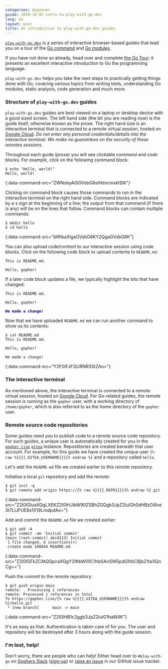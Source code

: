 ```yaml
---
categories: beginner
guide: 2020-10-07-intro-to-play-with-go-dev
lang: en
layout: post
title: An introduction to play-with-go.dev guides
---
```


[`play-with-go.dev`](https://play-with-go.dev/) is a series of interactive browser-based guides that lead you on a tour
of the [Go command](https://golang.org/cmd/go/) and [Go modules](https://golang.org/ref/mod).

If you have not done so already, head over and complete [the Go Tour](https://tour.golang.org); it presents an excellent
interactive introduction to Go the programming language.

`play-with-go.dev` helps you take the next steps to practically getting things done with Go, covering various topics
from writing tests, understanding Go modules, static analysis, code generation and much more.

### Structure of `play-with-go.dev` guides

`play-with-go.dev` guides are best viewed on a laptop or desktop device with a good sized screen. The left hand side
(the bit you are reading now) is the guide itself, otherwise known as the prose. The right hand size is an interactive
terminal that is connected to a remote virtual session, hosted on [Google Cloud](https://cloud.google.com/). _Do not
enter any personal credentials/details into the interactive terminal. We make no guarantees on the security of these
remotes sessions._

Throughout each guide (prose) you will see clickable _command_ and _code_ blocks. For example, click on the following
command block:

```.term1
$ echo "Hello, world!"
Hello, world!
```
{:data-command-src="ZWNobyAiSGVsbG8sIHdvcmxkISIK"}

Clicking on command block causes those commands to run in the interactive terminal on the right hand side. Command
blocks are indicated by a `$` sign at the beginning of a line; the output from that command (if there is any) will be on
the lines that follow. Command blocks can contain multiple commands:

```.term1
$ mkdir hello
$ cd hello
```
{:data-command-src="bWtkaXIgaGVsbG8KY2QgaGVsbG8K"}

You can also upload code/content to our interactive session using code blocks. Click on the following code block to
upload contents to `README.md`:

<pre data-upload-path="L2hvbWUvZ29waGVyL2hlbGxv" data-upload-src="UkVBRE1FLm1k:VGhpcyBpcyBSRUFETUUubWQuCgpIZWxsbywgZ29waGVyIQo=" data-upload-term=".term1"><code class="language-md">This is README.md.

Hello, gopher!
</code></pre>

If a later code block updates a file, we typically highlight the bits that have changed:

<pre data-upload-path="L2hvbWUvZ29waGVyL2hlbGxv" data-upload-src="UkVBRE1FLm1k:VGhpcyBpcyBSRUFETUUubWQuCgpIZWxsbywgZ29waGVyIQoKV2UgbWFkZSBhIGNoYW5nZSEK" data-upload-term=".term1"><code class="language-md">This is README.md.

Hello, gopher!
<b style="color:darkblue"></b>
<b style="color:darkblue">We made a change!</b>
</code></pre>

Now that we have uploaded `README.md` we can run another command to show us its contents:

```.term1
$ cat README.md
This is README.md.

Hello, gopher!

We made a change!

```
{:data-command-src="Y2F0IFJFQURNRS5tZAo="}

### The interactive terminal

As mentioned above, the interactive terminal is connected to a remote virtual session, hosted on [Google
Cloud](https://cloud.google.com/). For Go-related guides, the remote session is running as the `gopher`
user, with a working directory of `/home/gopher`, which is also referred to as the home directory of the
`gopher` user.

### Remote source code repositories

Some guides need you to publish code to a remote source code repository. For such guides, a unique user is automatically
created for you in the [`gopher.live`](https://gopher.live) [`gitea`](https://gitea.io) instance. Repostitories are
created beneath that user account. For example, for this guide we have created the unique user `{% raw %}{{{.GITEA_USERNAME}}}{% endraw %}`
and a repository called `hello`.

Let's add the `README.md` file we created earlier to this remote repository.

Initialise a local `git` repository and add the remote:

```.term1
$ git init -q
$ git remote add origin https://{% raw %}{{{.REPO1}}}{% endraw %}.git
```
{:data-command-src="Z2l0IGluaXQgLXEKZ2l0IHJlbW90ZSBhZGQgb3JpZ2luIGh0dHBzOi8ve3t7LlJFUE8xfX19LmdpdAo="}

Add and commit the `README.md` file we created earlier:

```.term1
$ git add -A
$ git commit -am 'Initial commit'
[main (root-commit) abcd123] Initial commit
 1 file changed, 6 insertions(+)
 create mode 100644 README.md
```
{:data-command-src="Z2l0IGFkZCAtQQpnaXQgY29tbWl0IC1hbSAnSW5pdGlhbCBjb21taXQnCg=="}

Push the commit to the remote repository:

```.term1
$ git push origin main
remote: . Processing 1 references        
remote: Processed 1 references in total        
To https://gopher.live/{% raw %}{{{.GITEA_USERNAME}}}{% endraw %}/hello.git
 * [new branch]      main -> main
```
{:data-command-src="Z2l0IHB1c2ggb3JpZ2luIG1haW4K"}

It's as easy as that. Authentication is taken care of for you. The user and repository will be destroyed after 3 hours
along with the guide session.


### I'm lost, help!

Don't worry, there are people who can help! Either head over to `#play-with-go` on [Gophers
Slack](https://gophers.slack.com/) ([sign-up](https://invite.slack.golangbridge.org/)) or [raise an
issue](https://github.com/play-with-go/play-with-go/issues/new?title=help:&labels=question) in our GitHub issue tracker.

<script>let pageGuide="2020-10-07-intro-to-play-with-go-dev"; let pageLanguage="en"; let pageScenario="go115";</script>
